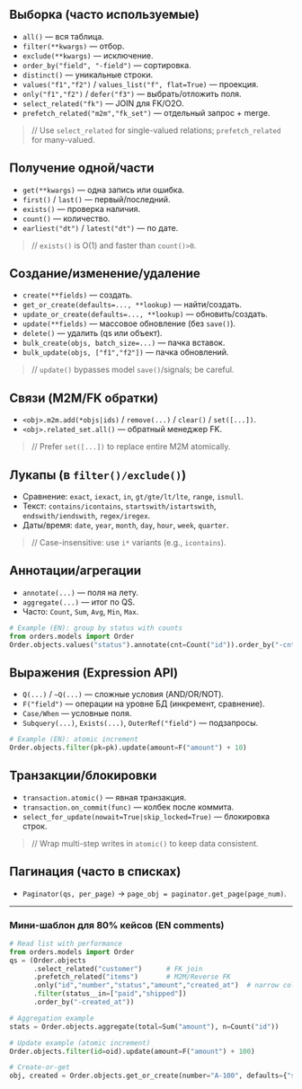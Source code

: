 ## Выборка (часто используемые)

* `all()` — вся таблица.
* `filter(**kwargs)` — отбор.
* `exclude(**kwargs)` — исключение.
* `order_by("field", "-field")` — сортировка.
* `distinct()` — уникальные строки.
* `values("f1","f2")` / `values_list("f", flat=True)` — проекция.
* `only("f1","f2")` / `defer("f3")` — выбрать/отложить поля.
* `select_related("fk")` — JOIN для FK/O2O.
* `prefetch_related("m2m","fk_set")` — отдельный запрос + merge.

> // Use `select_related` for single-valued relations; `prefetch_related` for many-valued.

## Получение одной/части

* `get(**kwargs)` — одна запись или ошибка.
* `first()` / `last()` — первый/последний.
* `exists()` — проверка наличия.
* `count()` — количество.
* `earliest("dt")` / `latest("dt")` — по дате.

> // `exists()` is O(1) and faster than `count()>0`.

## Создание/изменение/удаление

* `create(**fields)` — создать.
* `get_or_create(defaults=..., **lookup)` — найти/создать.
* `update_or_create(defaults=..., **lookup)` — обновить/создать.
* `update(**fields)` — массовое обновление (без `save()`).
* `delete()` — удалить (qs или объект).
* `bulk_create(objs, batch_size=...)` — пачка вставок.
* `bulk_update(objs, ["f1","f2"])` — пачка обновлений.

> // `update()` bypasses model `save()`/signals; be careful.

## Связи (M2M/FK обратки)

* `<obj>.m2m.add(*objs|ids)` / `remove(...)` / `clear()` / `set([...])`.
* `<obj>.related_set.all()` — обратный менеджер FK.

> // Prefer `set([...])` to replace entire M2M atomically.

## Лукапы (в `filter()/exclude()`)

* Сравнение: `exact`, `iexact`, `in`, `gt/gte/lt/lte`, `range`, `isnull`.
* Текст: `contains/icontains`, `startswith/istartswith`, `endswith/iendswith`, `regex/iregex`.
* Даты/время: `date`, `year`, `month`, `day`, `hour`, `week`, `quarter`.

> // Case-insensitive: use `i*` variants (e.g., `icontains`).

## Аннотации/агрегации

* `annotate(...)` — поля на лету.
* `aggregate(...)` — итог по QS.
* Часто: `Count`, `Sum`, `Avg`, `Min`, `Max`.

```python
# Example (EN): group by status with counts
from orders.models import Order
Order.objects.values("status").annotate(cnt=Count("id")).order_by("-cnt")
```

## Выражения (Expression API)

* `Q(...)` / `~Q(...)` — сложные условия (AND/OR/NOT).
* `F("field")` — операции на уровне БД (инкремент, сравнение).
* `Case/When` — условные поля.
* `Subquery(...)`, `Exists(...)`, `OuterRef("field")` — подзапросы.

```python
# Example (EN): atomic increment
Order.objects.filter(pk=pk).update(amount=F("amount") + 10)
```

## Транзакции/блокировки

* `transaction.atomic()` — явная транзакция.
* `transaction.on_commit(func)` — колбек после коммита.
* `select_for_update(nowait=True|skip_locked=True)` — блокировка строк.

> // Wrap multi-step writes in `atomic()` to keep data consistent.

## Пагинация (часто в списках)

* `Paginator(qs, per_page)` → `page_obj = paginator.get_page(page_num)`.

---

### Мини-шаблон для 80% кейсов (EN comments)

```python
# Read list with performance
from orders.models import Order
qs = (Order.objects
      .select_related("customer")      # FK join
      .prefetch_related("items")       # M2M/Reverse FK
      .only("id","number","status","amount","created_at")  # narrow columns
      .filter(status__in=["paid","shipped"])
      .order_by("-created_at"))

# Aggregation example
stats = Order.objects.aggregate(total=Sum("amount"), n=Count("id"))

# Update example (atomic increment)
Order.objects.filter(id=oid).update(amount=F("amount") + 100)

# Create-or-get
obj, created = Order.objects.get_or_create(number="A-100", defaults={"status":"new"})
```

